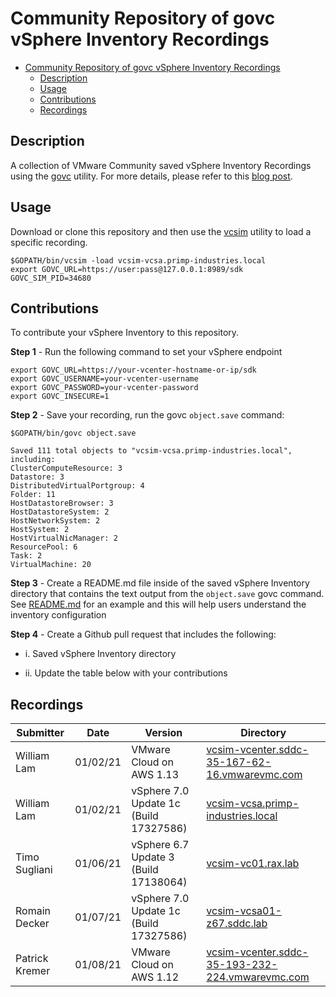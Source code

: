 # Community Repository of govc vSphere Inventory Recordings

- [Community Repository of govc vSphere Inventory Recordings](#community-repository-of-govc-vsphere-inventory-recordings)
  - [Description](#description)
  - [Usage](#usage)
  - [Contributions](#contributions)
  - [Recordings](#recordings)

## Description

A collection of VMware Community saved vSphere Inventory Recordings using the [govc](https://github.com/vmware/govmomi/tree/master/govc) utility. For more details, please refer to this [blog post](https://www.virtuallyghetto.com/2021/01/record-and-replay-vsphere-inventory-using-govc-and-vcsim.html).

## Usage

Download or clone this repository and then use the [vcsim](https://github.com/vmware/govmomi/tree/master/vcsim) utility to load a specific recording.

```
$GOPATH/bin/vcsim -load vcsim-vcsa.primp-industries.local
export GOVC_URL=https://user:pass@127.0.0.1:8989/sdk GOVC_SIM_PID=34680
```

## Contributions

To contribute your vSphere Inventory to this repository.

**Step 1** - Run the following command to set your vSphere endpoint

```
export GOVC_URL=https://your-vcenter-hostname-or-ip/sdk
export GOVC_USERNAME=your-vcenter-username
export GOVC_PASSWORD=your-vcenter-password
export GOVC_INSECURE=1
```

**Step 2** - Save your recording, run the govc `object.save` command:

```
$GOPATH/bin/govc object.save

Saved 111 total objects to "vcsim-vcsa.primp-industries.local", including:
ClusterComputeResource: 3
Datastore: 3
DistributedVirtualPortgroup: 4
Folder: 11
HostDatastoreBrowser: 3
HostDatastoreSystem: 2
HostNetworkSystem: 2
HostSystem: 2
HostVirtualNicManager: 2
ResourcePool: 6
Task: 2
VirtualMachine: 20
```

**Step 3** - Create a README.md file inside of the saved vSphere Inventory directory that contains the text output from the `object.save` govc command. See [README.md](vcsim-vcsa.primp-industries.local/README.md) for an example and this will help users understand the inventory configuration

**Step 4** - Create a Github pull request that includes the following:

* i. Saved vSphere Inventory directory

* ii. Update the table below with your contributions

## Recordings

| Submitter      | Date     | Version                                | Directory                                                                                      |
|----------------|----------|----------------------------------------|-------------------------------------------------------------------------------------------------------|
| William Lam    | 01/02/21 | VMware Cloud on AWS 1.13               | [vcsim-vcenter.sddc-35-167-62-16.vmwarevmc.com](vcsim-vcenter.sddc-35-167-62-16.vmwarevmc.com)        |
| William Lam    | 01/02/21 | vSphere 7.0 Update 1c (Build 17327586) | [vcsim-vcsa.primp-industries.local](vcsim-vcsa.primp-industries.local)                                |
| Timo Sugliani  | 01/06/21 | vSphere 6.7 Update 3  (Build 17138064) | [vcsim-vc01.rax.lab](vcsim-vc01.rax.lab)                                                              |
| Romain Decker  | 01/07/21 | vSphere 7.0 Update 1c (Build 17327586) | [vcsim-vcsa01-z67.sddc.lab](vcsim-vcsa01-z67.sddc.lab)                                                |
| Patrick Kremer | 01/08/21 | VMware Cloud on AWS 1.12               | [vcsim-vcenter.sddc-35-193-232-224.vmwarevmc.com](vcsim-vmcvcenter.sddc-35-193-232-224.vmwarevmc.com) |